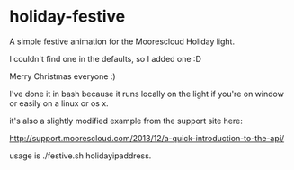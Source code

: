 holiday-festive
===============

A simple festive animation for the Moorescloud Holiday light.

I couldn't find one in the defaults, so I added one :D

Merry Christmas everyone :)

I've done it in bash because it runs locally on the light if you're on window or easily on a linux or os x.

it's also a slightly modified example from the support site here:

http://support.moorescloud.com/2013/12/a-quick-introduction-to-the-api/

usage is ./festive.sh holidayipaddress.
